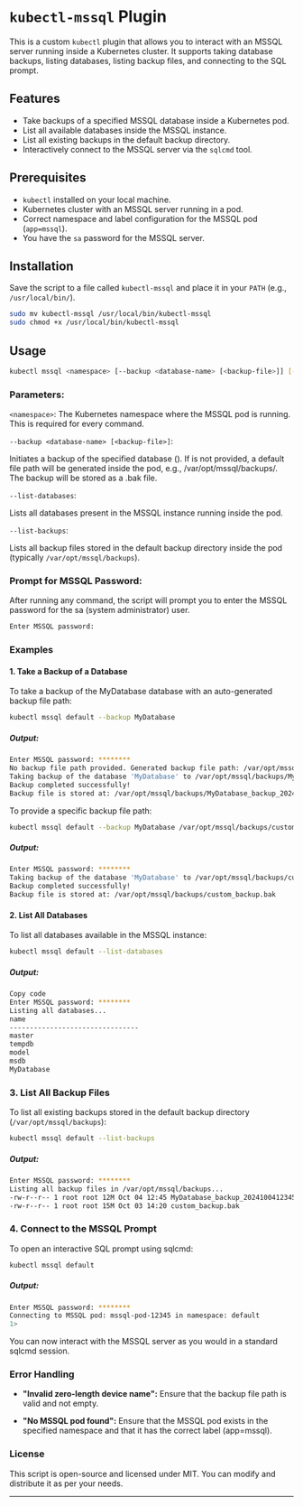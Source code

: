 # `kubectl-mssql` Plugin

This is a custom `kubectl` plugin that allows you to interact with an MSSQL server running inside a Kubernetes cluster. It supports taking database backups, listing databases, listing backup files, and connecting to the SQL prompt.

## Features

- Take backups of a specified MSSQL database inside a Kubernetes pod.
- List all available databases inside the MSSQL instance.
- List all existing backups in the default backup directory.
- Interactively connect to the MSSQL server via the `sqlcmd` tool.

## Prerequisites

- `kubectl` installed on your local machine.
- Kubernetes cluster with an MSSQL server running in a pod.
- Correct namespace and label configuration for the MSSQL pod (`app=mssql`).
- You have the `sa` password for the MSSQL server.

## Installation

Save the script to a file called `kubectl-mssql` and place it in your `PATH` (e.g., `/usr/local/bin/`).

```bash
sudo mv kubectl-mssql /usr/local/bin/kubectl-mssql
sudo chmod +x /usr/local/bin/kubectl-mssql
```

## Usage

```bash
kubectl mssql <namespace> [--backup <database-name> [<backup-file>]] [--list-databases] [--list-backups]
```

### Parameters:

`<namespace>`: The Kubernetes namespace where the MSSQL pod is running. This is required for every command.

`--backup <database-name> [<backup-file>]`:

Initiates a backup of the specified database (<database-name>).
If <backup-file> is not provided, a default file path will be generated inside the pod, e.g., /var/opt/mssql/backups/.
The backup will be stored as a .bak file.

`--list-databases`:

Lists all databases present in the MSSQL instance running inside the pod.

`--list-backups`:

Lists all backup files stored in the default backup directory inside the pod (typically `/var/opt/mssql/backups`).

### Prompt for MSSQL Password:

After running any command, the script will prompt you to enter the MSSQL password for the sa (system administrator) user.

```bash
Enter MSSQL password:
```

### Examples

#### 1. Take a Backup of a Database

To take a backup of the MyDatabase database with an auto-generated backup file path:

```bash
kubectl mssql default --backup MyDatabase
```

##### Output:

```bash
Enter MSSQL password: ********
No backup file path provided. Generated backup file path: /var/opt/mssql/backups/MyDatabase_backup_20241004123456.bak
Taking backup of the database 'MyDatabase' to /var/opt/mssql/backups/MyDatabase_backup_20241004123456.bak...
Backup completed successfully!
Backup file is stored at: /var/opt/mssql/backups/MyDatabase_backup_20241004123456.bak
```

To provide a specific backup file path:

```bash
kubectl mssql default --backup MyDatabase /var/opt/mssql/backups/custom_backup.bak
```

##### Output:

```bash
Enter MSSQL password: ********
Taking backup of the database 'MyDatabase' to /var/opt/mssql/backups/custom_backup.bak...
Backup completed successfully!
Backup file is stored at: /var/opt/mssql/backups/custom_backup.bak
```

#### 2. List All Databases

To list all databases available in the MSSQL instance:

```bash
kubectl mssql default --list-databases
```

##### Output:

```bash
Copy code
Enter MSSQL password: ********
Listing all databases...
name
--------------------------------
master
tempdb
model
msdb
MyDatabase
```

### 3. List All Backup Files

To list all existing backups stored in the default backup directory (`/var/opt/mssql/backups`):

```bash
kubectl mssql default --list-backups
```

##### Output:

```bash
Enter MSSQL password: ********
Listing all backup files in /var/opt/mssql/backups...
-rw-r--r-- 1 root root 12M Oct 04 12:45 MyDatabase_backup_20241004123456.bak
-rw-r--r-- 1 root root 15M Oct 03 14:20 custom_backup.bak
```

### 4. Connect to the MSSQL Prompt

To open an interactive SQL prompt using sqlcmd:

```bash
kubectl mssql default
```

##### Output:

```bash
Enter MSSQL password: ********
Connecting to MSSQL pod: mssql-pod-12345 in namespace: default
1>
```

You can now interact with the MSSQL server as you would in a standard sqlcmd session.


### Error Handling


- **"Invalid zero-length device name":** Ensure that the backup file path is valid and not empty.

- **"No MSSQL pod found":** Ensure that the MSSQL pod exists in the specified namespace and that it has the correct label (app=mssql).


### License

This script is open-source and licensed under MIT. You can modify and distribute it as per your needs.

---


